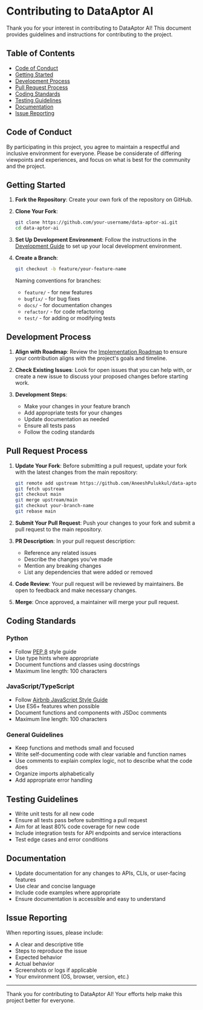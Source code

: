 # Contributing to DataAptor AI

Thank you for your interest in contributing to DataAptor AI! This document provides guidelines and instructions for contributing to the project.

## Table of Contents

- [Code of Conduct](#code-of-conduct)
- [Getting Started](#getting-started)
- [Development Process](#development-process)
- [Pull Request Process](#pull-request-process)
- [Coding Standards](#coding-standards)
- [Testing Guidelines](#testing-guidelines)
- [Documentation](#documentation)
- [Issue Reporting](#issue-reporting)

## Code of Conduct

By participating in this project, you agree to maintain a respectful and inclusive environment for everyone. Please be considerate of differing viewpoints and experiences, and focus on what is best for the community and the project.

## Getting Started

1. **Fork the Repository**: Create your own fork of the repository on GitHub.

2. **Clone Your Fork**: 
   ```bash
   git clone https://github.com/your-username/data-aptor-ai.git
   cd data-aptor-ai
   ```

3. **Set Up Development Environment**:
   Follow the instructions in the [Development Guide](docs/development/README.md) to set up your local development environment.

4. **Create a Branch**:
   ```bash
   git checkout -b feature/your-feature-name
   ```
   
   Naming conventions for branches:
   - `feature/` - for new features
   - `bugfix/` - for bug fixes
   - `docs/` - for documentation changes
   - `refactor/` - for code refactoring
   - `test/` - for adding or modifying tests

## Development Process

1. **Align with Roadmap**: Review the [Implementation Roadmap](docs/implementation-roadmap.md) to ensure your contribution aligns with the project's goals and timeline.

2. **Check Existing Issues**: Look for open issues that you can help with, or create a new issue to discuss your proposed changes before starting work.

3. **Development Steps**:
   - Make your changes in your feature branch
   - Add appropriate tests for your changes
   - Update documentation as needed
   - Ensure all tests pass
   - Follow the coding standards

## Pull Request Process

1. **Update Your Fork**: Before submitting a pull request, update your fork with the latest changes from the main repository:
   ```bash
   git remote add upstream https://github.com/AneeshPulukkul/data-aptor-ai.git
   git fetch upstream
   git checkout main
   git merge upstream/main
   git checkout your-branch-name
   git rebase main
   ```

2. **Submit Your Pull Request**: Push your changes to your fork and submit a pull request to the main repository.

3. **PR Description**: In your pull request description:
   - Reference any related issues
   - Describe the changes you've made
   - Mention any breaking changes
   - List any dependencies that were added or removed

4. **Code Review**: Your pull request will be reviewed by maintainers. Be open to feedback and make necessary changes.

5. **Merge**: Once approved, a maintainer will merge your pull request.

## Coding Standards

### Python

- Follow [PEP 8](https://www.python.org/dev/peps/pep-0008/) style guide
- Use type hints where appropriate
- Document functions and classes using docstrings
- Maximum line length: 100 characters

### JavaScript/TypeScript

- Follow [Airbnb JavaScript Style Guide](https://github.com/airbnb/javascript)
- Use ES6+ features when possible
- Document functions and components with JSDoc comments
- Maximum line length: 100 characters

### General Guidelines

- Keep functions and methods small and focused
- Write self-documenting code with clear variable and function names
- Use comments to explain complex logic, not to describe what the code does
- Organize imports alphabetically
- Add appropriate error handling

## Testing Guidelines

- Write unit tests for all new code
- Ensure all tests pass before submitting a pull request
- Aim for at least 80% code coverage for new code
- Include integration tests for API endpoints and service interactions
- Test edge cases and error conditions

## Documentation

- Update documentation for any changes to APIs, CLIs, or user-facing features
- Use clear and concise language
- Include code examples where appropriate
- Ensure documentation is accessible and easy to understand

## Issue Reporting

When reporting issues, please include:

- A clear and descriptive title
- Steps to reproduce the issue
- Expected behavior
- Actual behavior
- Screenshots or logs if applicable
- Your environment (OS, browser, version, etc.)

---

Thank you for contributing to DataAptor AI! Your efforts help make this project better for everyone.
